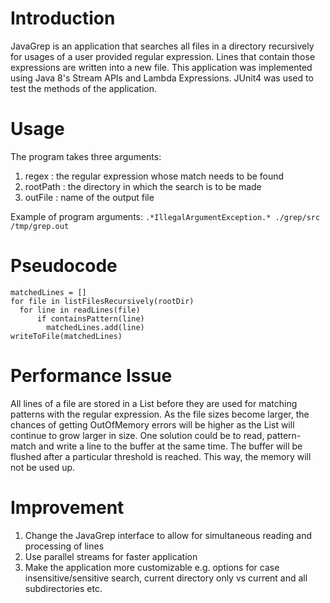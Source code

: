 # Introduction
JavaGrep is an application that searches all files in a directory recursively for usages of a user
provided regular expression. Lines that contain those expressions are written into a new file. This
application was implemented using Java 8's Stream APIs and Lambda Expressions. JUnit4 was used to 
test the methods of the application.  

# Usage
The program takes three arguments:
1. regex : the regular expression whose match needs to be found
2. rootPath : the directory in which the search is to be made
3. outFile : name of the output file

Example of program arguments: `.*IllegalArgumentException.* ./grep/src /tmp/grep.out`

# Pseudocode
```
matchedLines = []
for file in listFilesRecursively(rootDir)
  for line in readLines(file)
      if containsPattern(line)
        matchedLines.add(line)
writeToFile(matchedLines)
```

# Performance Issue
All lines of a file are stored in a List before they are used for matching patterns with the regular 
expression. As the file sizes become larger, the chances of getting OutOfMemory errors will be 
higher as the List will continue to grow larger in size. One solution could be to read,
pattern-match and write a line to the buffer at the same time. The buffer will be flushed after a 
particular threshold is reached. This way, the memory will not be used up. 

# Improvement
1. Change the JavaGrep interface to allow for simultaneous reading and processing of lines
2. Use parallel streams for faster application
3. Make the application more customizable e.g. options for case insensitive/sensitive search, 
current directory only vs current and all subdirectories etc.